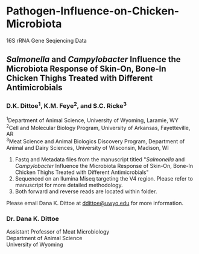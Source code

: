 # Pathogen-Influence-on-Chicken-Microbiota
16S rRNA Gene Seqiencing Data

## <i>Salmonella</i> and <i>Campylobacter</i> Influence the Microbiota Response of Skin-On, Bone-In Chicken Thighs Treated with Different Antimicrobials

### D.K. Dittoe<sup>1</sup>, K.M. Feye<sup>2</sup>, and S.C. Ricke<sup>3</sup>
<sup>1</sup>Department of Animal Science, University of Wyoming, Laramie, WY <br/> 
<sup>2</sup>Cell and Molecular Biology Program, University of Arkansas, Fayetteville, AR <br/> 
<sup>3</sup>Meat Science and Animal Biologics Discovery Program, Department of Animal and Dairy Sciences, University of Wisconsin, Madison, WI <br/> 

1. Fastq and Metadata files from the manuscript titled "<i>Salmonella</i> and <i>Campylobacter</i> Influence the Microbiota Response of Skin-On, Bone-In Chicken Thighs Treated with Different Antimicrobials" <br/>
2. Sequenced on an Ilumina Miseq targeting the V4 region. Please refer to manuscript for more detailed methodology. <br/>
3. Both forward and reverse reads are located within folder. <br/>

Please email Dana K. Dittoe at ddittoe@uwyo.edu  for more information.

### Dr. Dana K. Dittoe <br/>
Assistant Professor of Meat Microbiology <br/>
Department of Animal Science <br/>
University of Wyoming <br/>


